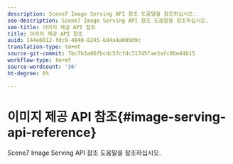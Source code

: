 ```yaml
---
description: Scene7 Image Serving API 참조 도움말을 참조하십시오.
seo-description: Scene7 Image Serving API 참조 도움말을 참조하십시오.
seo-title: 이미지 제공 API 참조
title: 이미지 제공 API 참조
uuid: 144e6012-fdc9-4840-8245-6d4a4a009d9c
translation-type: tm+mt
source-git-commit: 7bc7b3a86fbcdc57cfdc31745fae3afc06e44b15
workflow-type: tm+mt
source-wordcount: '36'
ht-degree: 0%

---
```



# 이미지 제공 API 참조{#image-serving-api-reference}

Scene7 Image Serving API 참조 도움말을 참조하십시오.

